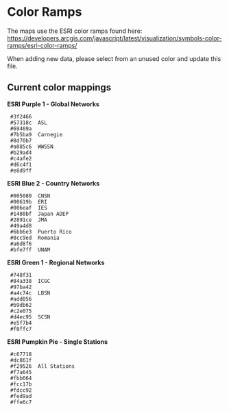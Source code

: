 # Color Ramps
The maps use the ESRI color ramps found here:
https://developers.arcgis.com/javascript/latest/visualization/symbols-color-ramps/esri-color-ramps/

When adding new data, please select from an unused color and update this file.

## Current color mappings
**ESRI Purple 1 - Global Networks**
```
 #3f2466
 #57318c  ASL
 #69469a
 #7b5ba9  Carnegie
 #8d70b7
 #a085c6  WWSSN
 #b29ad4
 #c4afe2
 #d6c4f1
 #e8d9ff
 ```

**ESRI Blue 2 - Country Networks**
```
 #005080  CNSN
 #00619b  ERI
 #006eaf  IES
 #1480bf  Japan ADEP
 #2891ce  JMA
 #49a4d8  
 #6bb6e3  Puerto Rico
 #8cc9ed  Romania
 #a6d8f6
 #bfe7ff  UNAM
```

**ESRI Green 1 - Regional Networks**
```
 #748f31
 #84a338  ICGC
 #97ba42
 #a4c74c  LBSN
 #add056
 #b9db62
 #c2e075
 #d4ec95  SCSN
 #e5f7b4
 #f0ffc7
 ```

**ESRI Pumpkin Pie - Single Stations**
```
 #c67718
 #dc861f
 #f29526  All Stations
 #f7a645
 #fbb664
 #fcc17b
 #fdcc92
 #fed9ad
 #ffe6c7
 ```

